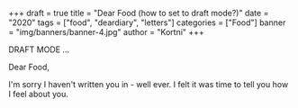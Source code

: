 +++
draft = true
title = "Dear Food (how to set to draft mode?)"
date = "2020"
tags = ["food", "deardiary", "letters"]
categories = ["Food"]
banner = "img/banners/banner-4.jpg"
author = "Kortni"
+++

DRAFT MODE ...

Dear Food,

I'm sorry I haven't written you in - well ever.  I felt it was time to tell you how I feel about you.
